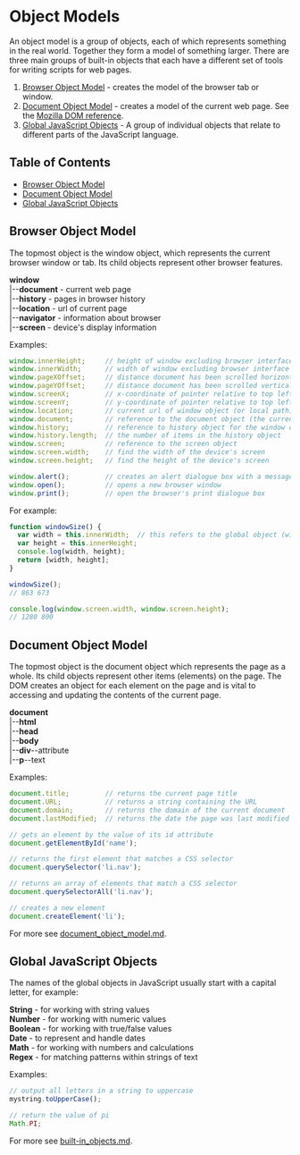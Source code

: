 # Object Models

An object model is a group of objects, each of which represents something in the real world. Together they form a model of something larger. There are three main groups of built-in objects that each have a different set of tools for writing scripts for web pages.

1. [Browser Object Model](https://www.w3schools.com/js/js_window.asp) - creates the model of the browser tab or window.
2. [Document Object Model](https://developer.mozilla.org/en-US/docs/Web/API/Document_Object_Model/Introduction) - creates a model of the current web page. See the [Mozilla DOM reference](https://developer.mozilla.org/en-US/docs/Web/API/Document_Object_Model).
3. [Global JavaScript Objects](https://developer.mozilla.org/en-US/docs/Web/JavaScript/Reference/Global_Objects) - A group of individual objects that relate to different parts of the JavaScript language.

## Table of Contents

<!-- toc -->

- [Browser Object Model](#browser-object-model)
- [Document Object Model](#document-object-model)
- [Global JavaScript Objects](#global-javascript-objects)

<!-- tocstop -->

## Browser Object Model

The topmost object is the window object, which represents the current browser window or tab. Its child objects represent other browser features.

**window**  
|--**document**     - current web page  
|--**history**      - pages in browser history  
|--**location**     - url of current page  
|--**navigator**    - information about browser  
|--**screen**       - device's display information  

Examples:
```javascript
window.innerHeight;     // height of window excluding browser interface
window.innerWidth;      // width of window excluding browser interface
window.pageXOffset;     // distance document has been scrolled horizontally (px)
window.pageYOffset;     // distance document has been scrolled vertically (px)
window.screenX;         // x-coordinate of pointer relative to top left (px)
window.screenY;         // y-coordinate of pointer relative to top left (px)
window.location;        // current url of window object (or local path)
window.document;        // reference to the document object (the current page)
window.history;         // reference to history object for the window or tab
window.history.length;  // the number of items in the history object
window.screen;          // reference to the screen object
window.screen.width;    // find the width of the device's screen
window.screen.height;   // find the height of the device's screen

window.alert();         // creates an alert dialogue box with a message
window.open();          // opens a new browser window
window.print();         // open the browser's print dialogue box
```

For example:

```javascript
function windowSize() {
  var width = this.innerWidth;  // this refers to the global object (window)
  var height = this.innerHeight;
  console.log(width, height);
  return [width, height];
}

windowSize();
// 863 673

console.log(window.screen.width, window.screen.height);
// 1280 800
```


## Document Object Model

The topmost object is the document object which represents the page as a whole. Its child objects represent other items (elements) on the page. The DOM creates an object for each element on the page and is vital to accessing and updating the contents of the current page.

**document**  
|--**html**  
|--**head**  
|--**body**  
|--**div**--attribute  
|--**p**--text  

Examples:
```javascript
document.title;         // returns the current page title
document.URL;           // returns a string containing the URL
document.domain;        // returns the domain of the current document
document.lastModified;  // returns the date the page was last modified

// gets an element by the value of its id attribute
document.getElementById('name');

// returns the first element that matches a CSS selector
document.querySelector('li.nav');

// returns an array of elements that match a CSS selector
document.querySelectorAll('li.nav');

// creates a new element
document.createElement('li');
```

For more see [document_object_model.md]( document_object_model.md).

## Global JavaScript Objects

The names of the global objects in JavaScript usually start with a capital letter, for example:

**String** - for working with string values  
**Number** - for working with numeric values  
**Boolean** - for working with true/false values  
**Date** - to represent and handle dates  
**Math** - for working with numbers and calculations  
**Regex** - for matching patterns within strings of text  

Examples:
```javascript
// output all letters in a string to uppercase
mystring.toUpperCase();

// return the value of pi
Math.PI;
```

For more see [built-in_objects.md](built-in_objects.md).
